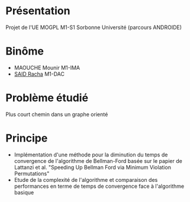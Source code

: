 # Présentation
Projet de l'UE MOGPL M1-S1 Sorbonne Université (parcours ANDROIDE)

# Binôme
- MAOUCHE Mounir M1-IMA
- [SAID Racha](https://github.com/said-racha) M1-DAC

# Problème étudié
Plus court chemin dans un graphe orienté

# Principe
- Implémentation d'une méthode pour la diminution du temps de convergence de l'algorithme de Bellman-Ford basée sur le papier de Lattanzi et al. "Speeding Up Bellman Ford via Minimum Violation Permutations"
- Etude de la complexité de l'algorithme et comparaison des performances en terme de temps de convergence face à l'algorithme basique
